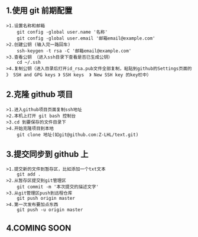 ## 1.使用 git 前期配置
	>1.设置名称和邮箱
		git config -global user.name '名称'
		git config -global user.email '邮箱email@example.com'
	>2.创建公钥 (输入完一路回车)
		ssh-keygen -t rsa -C '邮箱email@example.com'
	>3.查看公钥 （进入ssh目录下查看是否已生成公钥）
		cd ~/.ssh
	>4.复制公钥（进入目录后打开id_rsa.pub文件全部复制，粘贴到github的Settings页面的 》 SSH and GPG keys 》 SSH keys  》 New SSH key 的key栏中）


## 2.克隆 github 项目
	>1.进入github项目页面复制ssh地址
	>2.本机上打开 git bash 控制台
	>3.cd 到要保存的文件目录下
	>4.开始克隆项目到本地
		git clone 地址(如git@github.com:Z-LHL/text.git)

## 3.提交同步到 github 上
	>1.提交新的文件到暂存区，比如添加一个txt文本
		git add .
	>2.从暂存区提交到git管理区
		git commit -m '本次提交的描述文字'
	>3.从git管理区push到远程仓库
		git push origin master
	>4.第一次发布要加点东西
		git push -u origin master

## 4.COMING SOON